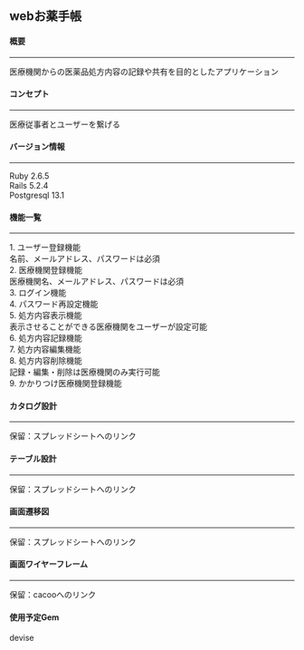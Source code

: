 ## webお薬手帳

#### 概要
<hr>
医療機関からの医薬品処方内容の記録や共有を目的としたアプリケーション

#### コンセプト
<hr>
医療従事者とユーザーを繋げる

#### バージョン情報
<hr>
Ruby 2.6.5<br>
Rails 5.2.4<br>
Postgresql 13.1<br>

#### 機能一覧
<hr>
1. ユーザー登録機能<br>
  名前、メールアドレス、パスワードは必須<br>
2. 医療機関登録機能<br>
  医療機関名、メールアドレス、パスワードは必須<br>
3. ログイン機能<br>
4. パスワード再設定機能<br>
5. 処方内容表示機能<br>
  表示させることができる医療機関をユーザーが設定可能<br>
6. 処方内容記録機能<br>
7. 処方内容編集機能<br>
8. 処方内容削除機能<br>
  記録・編集・削除は医療機関のみ実行可能<br>
9. かかりつけ医療機関登録機能<br>

#### カタログ設計
<hr>
保留：スプレッドシートへのリンク<br>

#### テーブル設計
<hr>
保留：スプレッドシートへのリンク<br>

#### 画面遷移図
<hr>
保留：スプレッドシートへのリンク<br>

#### 画面ワイヤーフレーム
<hr>
保留：cacooへのリンク<br>

#### 使用予定Gem
devise<br>
